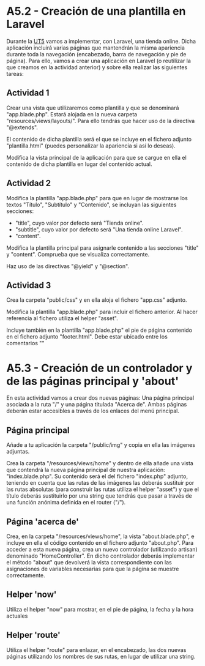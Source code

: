# A5.2 - Creación de una plantilla en Laravel

Durante la [UT5](https://sergioelrincon.github.io/dsw/laravel/) vamos a implementar, con Laravel, una tienda online. Dicha aplicación incluirá varias páginas que mantendrán la misma apariencia durante toda la navegación (encabezado, barra de navegación y pie de página). Para ello, vamos a crear una aplicación en Laravel (o reutilizar la que creamos en la actividad anterior) y sobre ella realizar las siguientes tareas:

## Actividad 1
Crear una vista que utilizaremos como plantilla y que se denominará "app.blade.php". Estará alojada en la nueva carpeta "resources/views/layouts/". Para ello tendrás que hacer uso de la directiva "@extends".

El contenido de dicha plantilla será el que se incluye en el fichero adjunto "plantilla.html" (puedes personalizar la apariencia si así lo deseas).

Modifica la vista principal de la aplicación para que se cargue en ella el contenido de dicha plantilla en lugar del contenido actual.

## Actividad 2
Modifica la plantilla "app.blade.php" para que en lugar de mostrarse los textos "Título", "Subtítulo" y "Contenido", se incluyan las siguientes secciones:

- "title", cuyo valor por defecto será "Tienda online".
- "subtitle", cuyo valor por defecto será "Una tienda online Laravel".
- "content".

Modifica la plantilla principal para asignarle contenido a las secciones "title" y "content". Comprueba que se visualiza correctamente.


Haz uso de las directivas "@yield" y "@section".

## Actividad 3
Crea la carpeta "public/css" y en ella aloja el fichero "app.css" adjunto.

Modifica la plantilla "app.blade.php" para incluir el fichero anterior. Al hacer referencia al fichero utiliza el helper "asset".

Incluye también en la plantilla "app.blade.php" el pie de página contenido en el fichero adjunto "footer.html".  Debe estar ubicado entre los comentarios "<!-- footer -->"

# A5.3 - Creación de un controlador y de las páginas principal y 'about'
En esta actividad vamos a crear dos nuevas páginas: Una página principal asociada a la ruta "/" y una página titulada "Acerca de". Ambas páginas deberán estar accesibles a través de los enlaces del menú principal.

## Página principal
Añade a tu aplicación la carpeta "/public/img" y copia en ella las imágenes adjuntas.

Crea la carpeta "/resources/views/home" y dentro de ella añade una vista que contendrá la nueva página principal de nuestra aplicación: "index.blade.php". Su contenido será el del fichero "index.php" adjunto, teniendo en cuenta que las rutas de las imágenes las deberás sustituir por las rutas absolutas (para construir las rutas utiliza el helper "asset") y que el título deberás sustituirlo por una string que tendrás que pasar a través de una función anónima definida en el router ("/").

## Página 'acerca de'
Crea, en la carpeta "/resources/views/home", la vista "about.blade.php", e incluye en ella el código contenido en el fichero adjunto "about.php". Para acceder a esta nueva página, crea un nuevo controlador (utilizando artisan) denominado "HomeController". En dicho controlador deberás implementar el método "about" que devolverá la vista correspondiente con las asignaciones de variables necesarias para que la página se muestre correctamente.

## Helper 'now'
Utiliza el helper "now" para mostrar, en el pie de página, la fecha y la hora actuales

## Helper 'route'
Utiliza el helper "route" para enlazar, en el encabezado, las dos nuevas páginas utilizando los nombres de sus rutas, en lugar de utilizar una string.